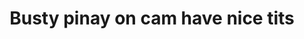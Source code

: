 ---
layout: post
title: Busty pinay on cam have nice tits
duration: '07:30'
view: 241
rate: 2
video: 'https://flashservice.xvideos.com/embedframe/25919639'
category: 
 - amateur
 - beautiful
 - brunette
 - curvy
 - pov
 - student
tags: 
 - pinay-sex
priority: 0.9
changefreq: daily
---